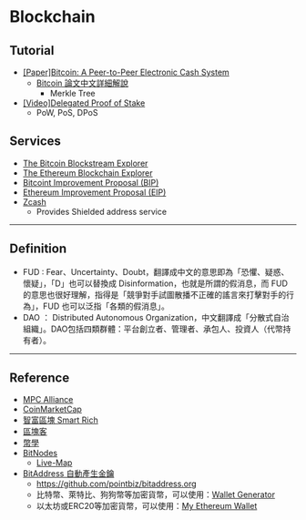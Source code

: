 # Blockchain

## Tutorial

- [[Paper]Bitcoin: A Peer-to-Peer Electronic Cash System](https://bitcoin.org/bitcoin.pdf)
  - [Bitcoin 論文中文詳細解說](https://www.youtube.com/watch?v=Sfdv_Day2Do)
    - Merkle Tree
- [[Video]Delegated Proof of Stake](https://www.youtube.com/watch?v=p2vjRjTtjcI)
  - PoW, PoS, DPoS

## Services

- [The Bitcoin Blockstream Explorer](https://blockstream.info)
- [The Ethereum Blockchain Explorer](https://etherscan.io/)
- [Bitcoint Improvement Proposal (BIP)](https://github.com/bitcoin/bips)
- [Ethereum Improvement Proposal (EIP)](https://github.com/ethereum/EIPs)
- [Zcash](https://explorer.zcha.in/)
  - Provides Shielded address service

---

## Definition

- FUD : Fear、Uncertainty、Doubt，翻譯成中文的意思即為「恐懼、疑惑、懷疑」，「D」也可以替換成 Disinformation，也就是所謂的假消息，而 FUD 的意思也很好理解，指得是「競爭對手試圖散播不正確的謠言來打擊對手的行為」，FUD 也可以泛指「各類的假消息」。
- DAO ： Distributed Autonomous Organization，中文翻譯成「分散式自治組織」。DAO包括四類群體：平台創立者、管理者、承包人、投資人（代幣持有者）。

---

## Reference

- [MPC Alliance](https://www.mpcalliance.org/)
- [CoinMarketCap](https://coinmarketcap.com/)
- [智富區塊 Smart Rich](https://smartrichs.com/)
- [區塊客](https://blockcast.it/)
- [幣學](https://glossary.bshare.io/)
- [BitNodes](https://bitnodes.io/)
  - [Live-Map](https://bitnodes.io/nodes/live-map/)
- [BitAddress 自動產生金鑰](https://www.bitaddress.org/)
  - https://github.com/pointbiz/bitaddress.org
  - 比特幣、萊特比、狗狗幣等加密貨幣，可以使用：[Wallet Generator](https://walletgenerator.net/)
  - 以太坊或ERC20等加密貨幣，可以使用：[My Ethereum Wallet](https://www.myetherwallet.com/)
